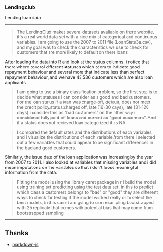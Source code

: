 ### Lendingclub
Lending loan data

----

> The LendingClub makes several datasets avaliable on there website, it's a real world data   set with a nice mix of categorical and continuous variables. i am going to use the 2007 to 2011 file (LoanStats3a.csv), and my goal was to check the characteristics we use to check for customers that are more likely to default on there loans

After loading the data into R and look at the status columns. i notice that there where several different statuses which seem to indicate good repayment behaviour and several more that indicate less than perfect repayment behaviour, and we have 42,536 customers which are also loan applicants

> I am going to use a binary classification problem, so the first step is to decide what statuses i can consider as a good and bad customers. For the loan status if a loan was charge-off, default, does not meet the credit policy.status:charged off, late (16-30 days), late (31-120 days) i consider this as "bad customers" on the other way i considered fully paid off loans and current as "good customers". And if a status does not recieved loan categorized it as NA.

> I compared the default rates and the distributions of each variables, and i visualize  the distributions of each variable.from there i selected out a few variables that could appear to be significant differences in the bad and good customers.

 Similarly, the issue date of the loan application  was increasing by the year from 2007 to 2011. I also looked at variables that missing variables and i did mean   imputations on the variables so that i don't loose meaningful information from the data.

> Fitting the model using the library caret package in r i build the model using training set predicting using the test data set. in this to predict which class a customers belongs to "bad" or "good" they are different ways to check for testing if the model worked really or to select the best models, in this case i am going to use resampling bootstrapped with 25 replicate that comes  with potential bias that may come from bootstrapped sampling

----
## Thanks
* [markdown-js](https://github.com/kcmbonu15-js)
